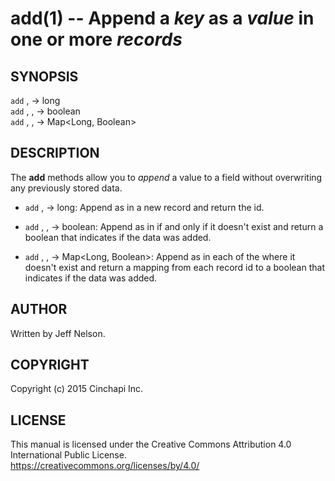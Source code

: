 add(1) -- Append a *key* as a *value* in one or more *records*
==============================================================

## SYNOPSIS

`add` <key>, <value> -> long<br />
`add` <key>, <value>, <record> -> boolean<br />
`add` <key>, <value>, <records> -> Map&lt;Long, Boolean&gt;<br />

## DESCRIPTION
The **add** methods allow you to *append* a value to a field without overwriting any previously stored data.

  * `add` <key>, <value> -> long:
    Append <key> as <value> in a new record and return the id.

  * `add` <key>, <value>, <record> -> boolean:
    Append <key> as <value> in <record> if and only if it doesn't exist and return a boolean that indicates if the data was added.

  * `add` <key>, <value>, <records> -> Map&lt;Long, Boolean&gt;:
    Append <key> as <value> in each of the <records> where it doesn't exist and return a mapping from each record id to a boolean that indicates if the data was added.

## AUTHOR
Written by Jeff Nelson.

## COPYRIGHT
Copyright (c) 2015 Cinchapi Inc.

## LICENSE
This manual is licensed under the Creative Commons Attribution 4.0 International Public License. <br />
https://creativecommons.org/licenses/by/4.0/
